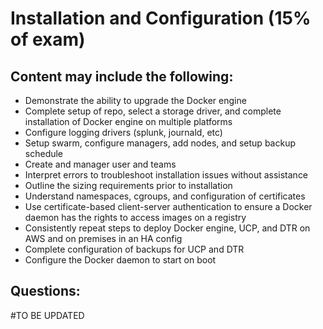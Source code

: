 # Installation and Configuration (15% of exam)

## Content may include the following:

* Demonstrate the ability to upgrade the Docker engine
* Complete setup of repo, select a storage driver, and complete installation of Docker
engine on multiple platforms
* Configure logging drivers (splunk, journald, etc)
* Setup swarm, configure managers, add nodes, and setup backup schedule
* Create and manager user and teams
* Interpret errors to troubleshoot installation issues without assistance
* Outline the sizing requirements prior to installation
* Understand namespaces, cgroups, and configuration of certificates
* Use certificate-based client-server authentication to ensure a Docker daemon has the
rights to access images on a registry
* Consistently repeat steps to deploy Docker engine, UCP, and DTR on AWS and on
premises in an HA config
* Complete configuration of backups for UCP and DTR
* Configure the Docker daemon to start on boot

## Questions:

#TO BE UPDATED


